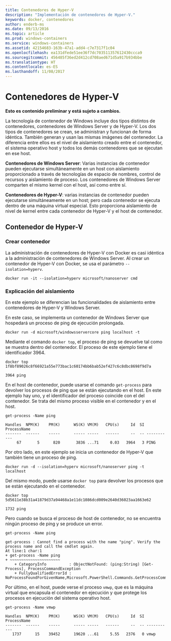 ```yaml
---
title: Contenedores de Hyper-V
description: "Implementación de contenedores de Hyper-V."
keywords: docker, contenedores
author: enderb-ms
ms.date: 09/13/2016
ms.topic: article
ms.prod: windows-containers
ms.service: windows-containers
ms.assetid: 42154683-163b-47a1-add4-c7e7317f1c04
ms.openlocfilehash: ea131dfede51ee36f7dc703511357612430ccca9
ms.sourcegitcommit: 456485f36ed2d412cd708aed671d5a917b934bbe
ms.translationtype: HT
ms.contentlocale: es-ES
ms.lasthandoff: 11/08/2017
---
```

# <a name="hyper-v-containers"></a>Contenedores de Hyper-V

**Esto es contenido preliminar y está sujeto a cambios.** 

La tecnología de contenedor de Windows incluye dos tipos distintos de contenedores, contenedores de Windows Server y de Hyper-V. Los dos tipos de contenedores se crean, se administran y funcionan de forma idéntica. También generan y usan las mismas imágenes del contenedor. La diferencia entre ellos es el nivel de aislamiento creado entre el contenedor, el sistema operativo host y todos los demás contenedores que se ejecutan en ese host.

**Contenedores de Windows Server**: Varias instancias de contenedor pueden ejecutarse simultáneamente en un host con aislamiento proporcionado a través de tecnologías de espacio de nombres, control de recursos y aislamiento de proceso.  Los contenedores de Windows Server comparten el mismo kernel con el host, así como entre sí.

**Contenedores de Hyper-V**: varias instancias de contenedor pueden ejecutarse simultáneamente en un host; pero cada contenedor se ejecuta dentro de una máquina virtual especial. Esto proporciona aislamiento de nivel de kernel entre cada contenedor de Hyper-V y el host de contenedor.

## <a name="hyper-v-container"></a>Contenedor de Hyper-V

### <a name="create-container"></a>Crear contenedor

La administración de contenedores de Hyper-V con Docker es casi idéntica a la administración de contenedores de Windows Server. Al crear un contenedor de Hyper-V con Docker, se usa el parámetro `--isolation=hyperv`.

```
docker run -it --isolation=hyperv microsoft/nanoserver cmd
```

### <a name="isolation-explanation"></a>Explicación del aislamiento

En este ejemplo se diferencian las funcionalidades de aislamiento entre contenedores de Hyper-V y Windows Server. 

En este caso, se implementa un contenedor de Windows Server que hospedará un proceso de ping de ejecución prolongada.

```
docker run -d microsoft/windowsservercore ping localhost -t
```

Mediante el comando `docker top`, el proceso de ping se devuelve tal como se muestra dentro del contenedor. El proceso de este ejemplo tiene el identificador 3964.

```
docker top 1f8bf89026c8f66921a55e773bac1c60174bb6bab52ef427c6c8dbc8698f9d7a

3964 ping
```

En el host de contenedor, puede usarse el comando `get-process` para devolver los procesos de ping que se están ejecutando en el host. En este ejemplo hay uno, y el identificador del proceso coincide con el del contenedor. Se trata del mismo proceso visible en el contenedor y en el host.

```
get-process -Name ping

Handles  NPM(K)    PM(K)      WS(K) VM(M)   CPU(s)     Id  SI ProcessName
-------  ------    -----      ----- -----   ------     --  -- -----------
     67       5      820       3836 ...71     0.03   3964   3 PING
```

Por otro lado, en este ejemplo se inicia un contenedor de Hyper-V que también tiene un proceso de ping. 

```
docker run -d --isolation=hyperv microsoft/nanoserver ping -t localhost
```

Del mismo modo, puede usarse `docker top` para devolver los procesos que se están ejecutando en el contenedor.

```
docker top 5d5611e38b31a41879d37a94468a1e11dc1086dcd009e2640d36023aa1663e62

1732 ping
```

Pero cuando se busca el proceso de host de contenedor, no se encuentra ningún proceso de ping y se produce un error.

```
get-process -Name ping

get-process : Cannot find a process with the name "ping". Verify the process name and call the cmdlet again.
At line:1 char:1
+ get-process -Name ping
+ ~~~~~~~~~~~~~~~~~~~~~~
    + CategoryInfo          : ObjectNotFound: (ping:String) [Get-Process], ProcessCommandException
    + FullyQualifiedErrorId : NoProcessFoundForGivenName,Microsoft.PowerShell.Commands.GetProcessCommand
```

Por último, en el host, puede verse el proceso `vmwp`, que es la máquina virtual que encapsula el contenedor en ejecución y que protege los procesos en ejecución del sistema operativo host.

```
get-process -Name vmwp

Handles  NPM(K)    PM(K)      WS(K) VM(M)   CPU(s)     Id  SI ProcessName
-------  ------    -----      ----- -----   ------     --  -- -----------
   1737      15    39452      19620 ...61     5.55   2376   0 vmwp
```
